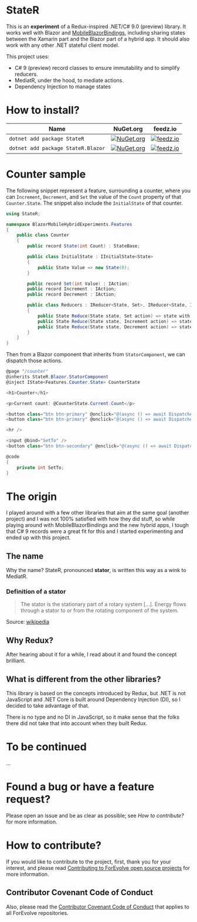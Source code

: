 # StateR

This is an **experiment** of a Redux-inspired .NET/C# 9.0 (preview) library.
It works well with Blazor and [MobileBlazorBindings](https://github.com/xamarin/MobileBlazorBindings),
including sharing states between the Xamarin part and the Blazor part of a hybrid app.
It should also work with any other .NET stateful client model.

This project uses:

-   C# 9 (preview) record classes to ensure immutability and to simplify reducers.
-   MediatR, under the hood, to mediate actions.
-   Dependency Injection to manage states

# How to install?

| Name                               | NuGet.org                                                                                                      | feedz.io                                                                                                                                                                                                                 |
| ---------------------------------- | -------------------------------------------------------------------------------------------------------------- | ------------------------------------------------------------------------------------------------------------------------------------------------------------------------------------------------------------------------ |
| `dotnet add package StateR`        | [![NuGet.org](https://img.shields.io/nuget/vpre/StateR)](https://www.nuget.org/packages/StateR/)               | [![feedz.io](https://img.shields.io/badge/endpoint.svg?url=https%3A%2F%2Ff.feedz.io%2Fforevolve%2Fstator%2Fshield%2FStateR%2Flatest)](https://f.feedz.io/forevolve/stator/packages/StateR/latest/download)               |
| `dotnet add package StateR.Blazor` | [![NuGet.org](https://img.shields.io/nuget/vpre/StateR.Blazor)](https://www.nuget.org/packages/StateR.Blazor/) | [![feedz.io](https://img.shields.io/badge/endpoint.svg?url=https%3A%2F%2Ff.feedz.io%2Fforevolve%2Fstator%2Fshield%2FStateR.Blazor%2Flatest)](https://f.feedz.io/forevolve/stator/packages/StateR.Blazor/latest/download) |

# Counter sample

The following snippet represent a feature, surrounding a counter, where you can `Increment`, `Decrement`,
and `Set` the value of the `Count` property of that `Counter.State`. The snippet also include the
`InitialState` of that counter.

```csharp
using StateR;

namespace BlazorMobileHybridExperiments.Features
{
    public class Counter
    {
        public record State(int Count) : StateBase;

        public class InitialState : IInitialState<State>
        {
            public State Value => new State(0);
        }

        public record Set(int Value) : IAction;
        public record Increment : IAction;
        public record Decrement : IAction;

        public class Reducers : IReducer<State, Set>, IReducer<State, Increment>, IReducer<State, Decrement>
        {
            public State Reduce(State state, Set action) => state with { Count = action.Value };
            public State Reduce(State state, Increment action) => state with { Count = state.Count + 1 };
            public State Reduce(State state, Decrement action) => state with { Count = state.Count - 1 };
        }
    }
}
```

Then from a Blazor component that inherits from `StatorComponent`, we can dispatch those actions.

```csharp
@page "/counter"
@inherits StateR.Blazor.StatorComponent
@inject IState<Features.Counter.State> CounterState

<h1>Counter</h1>

<p>Current count: @CounterState.Current.Count</p>

<button class="btn btn-primary" @onclick="@(async () => await DispatchAsync(new Features.Counter.Increment()))">+</button>
<button class="btn btn-primary" @onclick="@(async () => await DispatchAsync(new Features.Counter.Decrement()))">-</button>

<hr />

<input @bind="SetTo" />
<button class="btn btn-secondary" @onclick="@(async () => await DispatchAsync(new Features.Counter.Set(SetTo)))">Set</button>

@code
{
    private int SetTo;
}
```

# The origin

I played around with a few other libraries that aim at the same goal (another project)
and I was not 100% satisfied with how they did stuff, so while playing around with
MobileBlazorBindings and the new hybrid apps, I tough that C# 9 records were a great fit
for this and I started experimenting and ended up with this project.

## The name

Why the name? StateR, pronounced **stator**, is written this way as a wink to MediatR.

### Definition of a stator

> The stator is the stationary part of a rotary system [...].
> Energy flows through a stator to or from the rotating component of the system.

Source: [wikipedia](https://en.wikipedia.org/wiki/Stator)

## Why Redux?

After hearing about it for a while, I read about it and found the concept brilliant.

## What is different from the other libraries?

This library is based on the concepts introduced by Redux, but .NET is not JavaScript and
.NET Core is built around Dependency Injection (DI), so I decided to take advantage of that.

There is no type and no DI in JavaScript, so it make sense that the folks there did not take
that into account when they built Redux.

# To be continued

...

# Found a bug or have a feature request?

Please open an issue and be as clear as possible; see _How to contribute?_ for more information.

# How to contribute?

If you would like to contribute to the project, first, thank you for your interest, and please read [Contributing to ForEvolve open source projects](https://github.com/ForEvolve/ForEvolve.DependencyInjection/tree/master/CONTRIBUTING.md) for more information.

## Contributor Covenant Code of Conduct

Also, please read the [Contributor Covenant Code of Conduct](https://github.com/ForEvolve/Toc/blob/master/CODE_OF_CONDUCT.md) that applies to all ForEvolve repositories.
